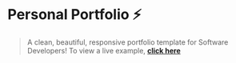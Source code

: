 # Personal Portfolio ⚡️ 
> A clean, beautiful, responsive portfolio template for Software Developers!
>To view a live example, **[click here](https://lsaadityaportfoliowebsite.netlify.app/)**

